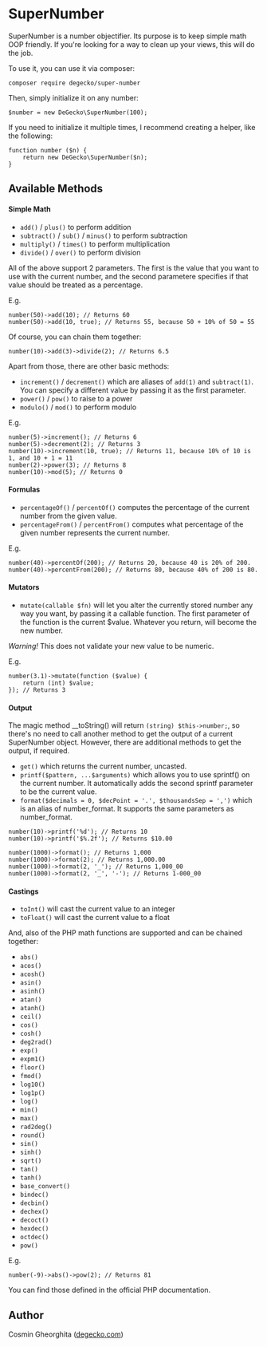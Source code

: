 # SuperNumber

SuperNumber is a number objectifier. Its purpose is to keep simple math OOP friendly. If you're looking for a way to clean up your views, this will do the job.

To use it, you can use it via composer:

```
composer require degecko/super-number
```

Then, simply initialize it on any number:

```
$number = new DeGecko\SuperNumber(100);
```

If you need to initialize it multiple times, I recommend creating a helper, like the following:

```
function number ($n) {
    return new DeGecko\SuperNumber($n);
}
```

Available Methods
-

#### Simple Math
- `add()` / `plus()` to perform addition
- `subtract()` / `sub()` / `minus()` to perform subtraction
- `multiply()` / `times()` to perform multiplication
- `divide()` / `over()` to perform division

All of the above support 2 parameters. The first is the value that you want to use with the current number, and the second parametere specifies if that value should be treated as a percentage.

E.g.

```
number(50)->add(10); // Returns 60
number(50)->add(10, true); // Returns 55, because 50 + 10% of 50 = 55
```

Of course, you can chain them together:

```
number(10)->add(3)->divide(2); // Returns 6.5
```

Apart from those, there are other basic methods:

- `increment()` / `decrement()` which are aliases of `add(1)` and `subtract(1)`. You can specify a different value by passing it as the first parameter.
- `power()` / `pow()` to raise to a power
- `modulo()` / `mod()` to perform modulo

E.g.

```
number(5)->increment(); // Returns 6
number(5)->decrement(2); // Returns 3
number(10)->increment(10, true); // Returns 11, because 10% of 10 is 1, and 10 + 1 = 11
number(2)->power(3); // Returns 8
number(10)->mod(5); // Returns 0
```

#### Formulas

- `percentageOf()` / `percentOf()` computes the percentage of the current number from the given value.
- `percentageFrom()` / `percentFrom()` computes what percentage of the given number represents the current number.

E.g.

```
number(40)->percentOf(200); // Returns 20, because 40 is 20% of 200.
number(40)->percentFrom(200); // Returns 80, because 40% of 200 is 80.
```

#### Mutators

- `mutate(callable $fn)` will let you alter the currently stored number any way you want, by passing it a callable function. The first parameter of the function is the current $value. Whatever you return, will become the new number.

*Warning!* This does not validate your new value to be numeric.

E.g.

```
number(3.1)->mutate(function ($value) {
    return (int) $value;
}); // Returns 3
```

#### Output

The magic method __toString() will return `(string) $this->number;`, so there's no need to call another method to get the output of a current SuperNumber object. However, there are additional methods to get the output, if required.

- `get()` which returns the current number, uncasted.
- `printf($pattern, ...$arguments)` which allows you to use sprintf() on the current number. It automatically adds the second sprintf parameter to be the current value.
- `format($decimals = 0, $decPoint = '.', $thousandsSep = ',')` which is an alias of number_format. It supports the same parameters as number_format.

```
number(10)->printf('%d'); // Returns 10
number(10)->printf('$%.2f'); // Returns $10.00

number(1000)->format(); // Returns 1,000
number(1000)->format(2); // Returns 1,000.00
number(1000)->format(2, '_'); // Returns 1,000_00
number(1000)->format(2, '_', '-'); // Returns 1-000_00
```

#### Castings

- `toInt()` will cast the current value to an integer
- `toFloat()` will cast the current value to a float

And, also of the PHP math functions are supported and can be chained together:

- `abs()`
- `acos()`
- `acosh()`
- `asin()`
- `asinh()`
- `atan()`
- `atanh()`
- `ceil()`
- `cos()`
- `cosh()`
- `deg2rad()`
- `exp()`
- `expm1()`
- `floor()`
- `fmod()`
- `log10()`
- `log1p()`
- `log()`
- `min()`
- `max()`
- `rad2deg()`
- `round()`
- `sin()`
- `sinh()`
- `sqrt()`
- `tan()`
- `tanh()`
- `base_convert()`
- `bindec()`
- `decbin()`
- `dechex()`
- `decoct()`
- `hexdec()`
- `octdec()`
- `pow()`

E.g.

```
number(-9)->abs()->pow(2); // Returns 81 
```

You can find those defined in the official PHP documentation.

## Author

Cosmin Gheorghita
([degecko.com](http://degecko.com))